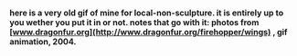 #### here is a very old gif of mine for local-non-sculpture. it is entirely up to you wether you put it in or not. notes that go with it: photos from [www.dragonfur.org](http://www.dragonfur.org/firehopper/wings) , gif animation, 2004.